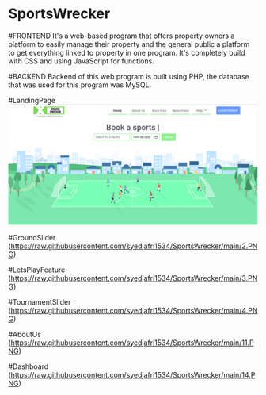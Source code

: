 # SportsWrecker

#FRONTEND
It's a web-based program that offers property owners a platform to easily manage 
their property and the general public a platform to get everything linked to property in one program. 
It's completely build with CSS and using JavaScript for functions.

#BACKEND
Backend of this web program is built using PHP, the database that was used for this program was MySQL.

#LandingPage
![Landing Page](https://raw.githubusercontent.com/syedjafri1534/SportsWrecker/main/1.PNG)

#GroundSlider
(https://raw.githubusercontent.com/syedjafri1534/SportsWrecker/main/2.PNG)

#LetsPlayFeature
(https://raw.githubusercontent.com/syedjafri1534/SportsWrecker/main/3.PNG)

#TournamentSlider
(https://raw.githubusercontent.com/syedjafri1534/SportsWrecker/main/4.PNG)

#AboutUs
(https://raw.githubusercontent.com/syedjafri1534/SportsWrecker/main/11.PNG)

#Dashboard
(https://raw.githubusercontent.com/syedjafri1534/SportsWrecker/main/14.PNG)
